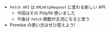 * `Fetch API` は `XMLHttpRequest` に変わる新しい API
  - 今回はその Polyfill 使いました
  - 今後は `fetch` 関数が主流になると思う
* Promise の使い方はぜひ覚えよう!
